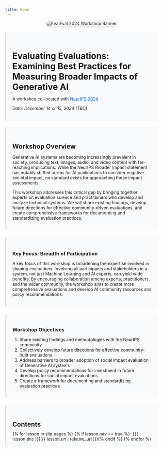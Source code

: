 ```yaml
---
title: Home
---
```


<style>
.section-card {
  background-color: #f8f9fa;
  border-radius: 8px;
  padding: 20px;
  margin-top: 20px;
  border-left: 4px solid #e0e0e0;
}
.site-banner {
  margin-bottom: 20px;
  text-align: center;
}
.banner-image {
  max-width: 100%;
  height: auto;
  border-radius: 8px;
  box-shadow: 0 4px 6px rgba(0, 0, 0, 0.1);
}
h1, h2, h3 {
  margin-top: 1.5em;
  margin-bottom: 0.5em;
}
a {
  color: #0366d6;
}
</style>

<div class="site-banner">
  <img src="{{ '/images/site-banner.png' | relative_url }}" alt="EvalEval 2024 Workshop Banner" class="banner-image">
</div>

<div class="section-card" markdown="1">

# Evaluating Evaluations: Examining Best Practices for Measuring Broader Impacts of Generative AI

A workshop co-located with [NeurIPS 2024](https://neurips.cc/)

*Date: December 14 or 15, 2024 [TBD]*

</div>

<div class="section-card" markdown="1">

## Workshop Overview

Generative AI systems are becoming increasingly prevalent in society, producing text, images, audio, and video content with far-reaching implications. While the NeurIPS Broader Impact statement has notably shifted norms for AI publications to consider negative societal impact, no standard exists for approaching these impact assessments.

This workshop addresses this critical gap by bringing together experts on evaluation science and practitioners who develop and analyze technical systems. We will share existing findings, develop future directions for effective community-driven evaluations, and create comprehensive frameworks for documenting and standardizing evaluation practices.

</div>

<div class="section-card" markdown="1">

### Key Focus: Breadth of Participation

A key focus of this workshop is broadening the expertise involved in shaping evaluations. Involving all participants and stakeholders in a system, not just Machine Learning and AI experts, can yield wide benefits. By encouraging collaboration among experts, practitioners, and the wider community, the workshop aims to create more comprehensive evaluations and develop AI community resources and policy recommendations.

</div>

<div class="section-card" markdown="1">

### Workshop Objectives

1. Share existing findings and methodologies with the NeurIPS community
2. Collectively develop future directions for effective community-built evaluations
3. Address barriers to broader adoption of social impact evaluation of Generative AI systems
4. Develop policy recommendations for investment in future directions for social impact evaluations
5. Create a framework for documenting and standardizing evaluation practices

</div>

<div class="section-card">

## Contents

<div class="toc" markdown="1">
{% for lesson in site.pages %}
{% if lesson.nav == true %}- [{{ lesson.title }}]({{ lesson.url | relative_url }}){% endif %}
{% endfor %}
</div>

</div>
